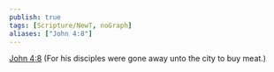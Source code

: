 ```yaml
---
publish: true
tags: [Scripture/NewT, noGraph]
aliases: ["John 4:8"]
---
```

[John 4:8](https://churchofjesuschrist.org/study/scriptures/nt/john/4?lang=eng&id=p8#p8) (For his disciples were gone away unto the city to buy meat.)
